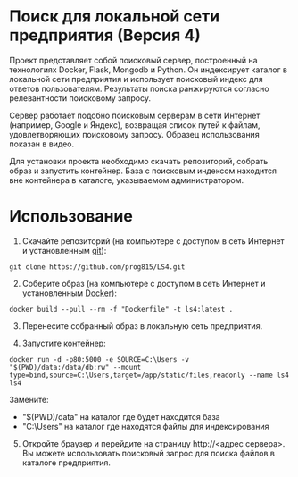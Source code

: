# Поиск для локальной сети предприятия (Версия 4)

Проект представляет собой поисковый сервер, построенный на технологиях Docker, Flask, Mongodb и Python. Он индексирует каталог в локальной сети предприятия и использует поисковый индекс для ответов пользователям. Результаты поиска ранжируются согласно релевантности поисковому запросу.

Сервер работает подобно поисковым серверам в сети Интернет (например, Google и Яндекс), возвращая список путей к файлам, удовлетворяющих поисковому запросу. Образец использования показан в видео.

Для установки проекта необходимо скачать репозиторий, собрать образ и запустить контейнер. База с поисковым индексом находится вне контейнера в каталоге, указываемом администратором.

# Использование

1. Скачайте репозиторий (на компьютере с доступом в сеть Интернет и установленным [git](https://git-scm.com/book/ru/v2/Введение-Установка-Git)):
```
git clone https://github.com/prog815/LS4.git
```

2. Соберите образ (на компьютере с доступом в сеть Интернет и установленным [Docker](https://docs.docker.com/get-docker/)):

```
docker build --pull --rm -f "Dockerfile" -t ls4:latest .
```

3. Перенесите собранный образ в локальную сеть предприятия.

4. Запустите контейнер:

```
docker run -d -p80:5000 -e SOURCE=C:\Users -v "$(PWD)/data:/data/db:rw" --mount type=bind,source=C:\Users,target=/app/static/files,readonly --name ls4 ls4
```
Замените: 
- "$(PWD)/data" на каталог где будет находится база
- "C:\Users" на каталог где находятся файлы для индексирования

5. Откройте браузер и перейдите на страницу http://<адрес сервера>. Вы можете использовать поисковый запрос для поиска файлов в каталоге предприятия.